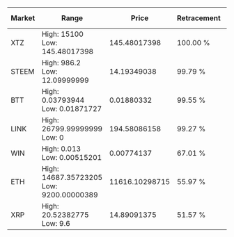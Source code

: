 | Market | Range | Price| Retracement | Doubles to 50% |
| --- | --- | --- | --- | --- |
| XTZ | High: 15100<br />Low: 145.48017398 | 145.48017398 | 100.00 % | 52.40 |
| STEEM | High: 986.2<br />Low: 12.09999999 | 14.19349038 | 99.79 % | 35.17 |
| BTT | High: 0.03793944<br />Low: 0.01871727 | 0.01880332 | 99.55 % | 1.51 |
| LINK | High: 26799.99999999<br />Low: 0 | 194.58086158 | 99.27 % | 68.87 |
| WIN | High: 0.013<br />Low: 0.00515201 | 0.00774137 | 67.01 % | 1.17 |
| ETH | High: 14687.35723205<br />Low: 9200.00000389 | 11616.10298715 | 55.97 % | 1.03 |
| XRP | High: 20.52382775<br />Low: 9.6 | 14.89091375 | 51.57 % | 1.01 |
